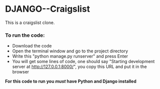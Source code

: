 # DJANGO--Craigslist

This is a craigslist clone.

### To run the code: 
* Download the code
* Open the terminal window and go to the project directory
* Write this "python manage.py runserver" and press Enter
* You will get some lines of code, one should say "Starting development server at http://127.0.0.1:8000/", you copy this URL and put it in the browser

**For this code to run you _must_ have Python and Django installed**
